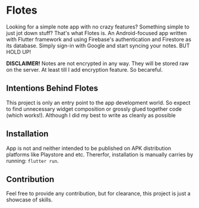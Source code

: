 # Flotes

Looking for a simple note app with no crazy features? Something simple to just jot down stuff? That's what Flotes is. An Android-focused app written with Flutter framework and using Firebase's authentication and Firestore as its database. Simply sign-in with Google and start syncing your notes. BUT HOLD UP!

**DISCLAIMER!** Notes are not encrypted in any way. They will be stored raw on the server. At least till I add encryption feature. So becareful.

## Intentions Behind Flotes
This project is only an entry point to the app development world. So expect to find unnecessary widget composition or grossly glued together code (which works!). Although I did my best to write as cleanly as possible

## Installation
App is not and neither intended to be published on APK distribution platforms like Playstore and etc. Thererfor, installation is manually carries by running: `flutter run`.

## Contribution
Feel free to provide any contribution, but for clearance, this project is just a showcase of skills.